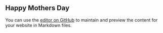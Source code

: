 ## Happy Mothers Day

You can use the [editor on GitHub](https://github.com/tierneyj/amazing-graves/edit/main/README.md) to maintain and preview the content for your website in Markdown files.

